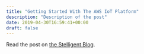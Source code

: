 ```yaml
---
title: "Getting Started With The AWS IoT Platform"
description: "Description of the post"
date: 2019-04-30T16:59:41+00:00
draft: false
---
```


Read the post on [the Stelligent Blog](https://stelligent.com/2019/04/30/getting-started-with-the-aws-iot-platform/).

